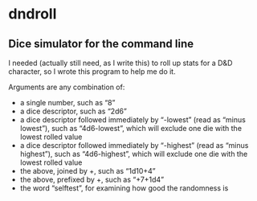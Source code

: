 # dndroll
## Dice simulator for the command line

I needed (actually still need, as I write this) to roll up stats for a D&D character, so I wrote this program to help me do it.

Arguments are any combination of:

- a single number, such as “8”
- a dice descriptor, such as “2d6”
- a dice descriptor followed immediately by “-lowest” (read as “minus lowest”), such as “4d6-lowest”, which will exclude one die with the lowest rolled value
- a dice descriptor followed immediately by “-highest” (read as “minus highest”), such as “4d6-highest”, which will exclude one die with the lowest rolled value
- the above, joined by +, such as “1d10+4”
- the above, prefixed by +, such as “+7+1d4”
- the word “selftest”, for examining how good the randomness is
